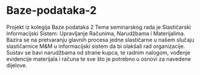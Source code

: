 # Baze-podataka-2
Projekt iz kolegija Baze podataka 2
Tema seminarskog rada je Slastičarski Informacijski Sistem: Upravljanje Računima, Narudžbama i Materijalima. Bazira se na pretvaranju glavnih procesa jedne slastičarne u našem slučaju slastičarnice M&M u informacijski sistem da bi olakšali rad organizacije.
Sustav se bavi narudžbama od strane kupca, te radnim nalogom, vođenje evidencije materijala i računa te sve što je potrebno u osnovi za navedene dijelove. 
